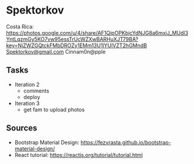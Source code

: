 # Spektorkov

Costa Rica: https://photos.google.com/u/4/share/AF1QipOPKbjcYdNJG8a6mxiJ_MUdl3YntLqzmGy5KO7vw95essTrUcWZXwBARHuXJT79BA?key=NjZWZGQtckFMbDROZy1EMm13U1lYUlVZT2hGMndB
Spektorkov@gmail.com Cinnam0n@pple

## Tasks
- Iteration 2
    - comments
    - deploy
- Iteration 3
    - get fam to upload photos
    
## Sources
- Bootstrap Material Design: https://fezvrasta.github.io/bootstrap-material-design/
- React tutorial:  https://reactjs.org/tutorial/tutorial.html

